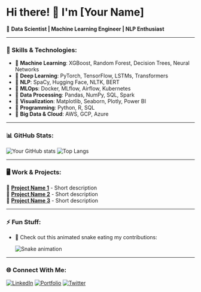 # Hi there! 👋 I'm [Your Name]

🚀 **Data Scientist | Machine Learning Engineer | NLP Enthusiast**

---

### 📌 Skills & Technologies:
- 🔹 **Machine Learning**: XGBoost, Random Forest, Decision Trees, Neural Networks
- 🔹 **Deep Learning**: PyTorch, TensorFlow, LSTMs, Transformers
- 🔹 **NLP**: SpaCy, Hugging Face, NLTK, BERT
- 🔹 **MLOps**: Docker, MLflow, Airflow, Kubernetes
- 🔹 **Data Processing**: Pandas, NumPy, SQL, Spark
- 🔹 **Visualization**: Matplotlib, Seaborn, Plotly, Power BI
- 🔹 **Programming**: Python, R, SQL
- 🔹 **Big Data & Cloud**: AWS, GCP, Azure

---

### 📊 GitHub Stats:
![Your GitHub stats](https://github-readme-stats.vercel.app/api?username=your-github-username&show_icons=true&theme=radical)
![Top Langs](https://github-readme-stats.vercel.app/api/top-langs/?username=your-github-username&layout=compact&theme=radical)

---

### 🖥️ Work & Projects:
📌 **[Project Name 1](https://github.com/yourusername/project1)** - Short description  
📌 **[Project Name 2](https://github.com/yourusername/project2)** - Short description  
📌 **[Project Name 3](https://github.com/yourusername/project3)** - Short description  

---

### ⚡ Fun Stuff:
- 🎯 Check out this animated snake eating my contributions:
  
  ![Snake animation](https://github.com/your-github-username/your-github-username/blob/output/github-contribution-grid-snake.svg)

---

### 🌐 Connect With Me:
[![LinkedIn](https://img.shields.io/badge/LinkedIn-Connect-blue?style=flat&logo=linkedin)](https://linkedin.com/in/your-profile)
[![Portfolio](https://img.shields.io/badge/Portfolio-Visit-lightgrey?style=flat&logo=google-chrome)](https://yourportfolio.com)
[![Twitter](https://img.shields.io/badge/Twitter-Follow-blue?style=flat&logo=twitter)](https://twitter.com/yourhandle)
